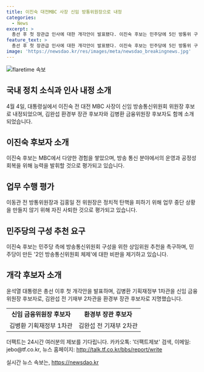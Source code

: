 ```yaml
---
title: 이진숙 대전MBC 사장 신임 방통위원장으로 내정
categories:
  - News
excerpt: >
  총선 후 첫 장관급 인사에 대한 개각안이 발표됐다. 이진숙 후보는 민주당에 5인 방통위 구성을 위해 위원 추천을 요청하면서 방송통신위원장 후보로 내정됐다. 또한, 윤석열 대통령은 김완섭 환경부 장관 후보자와 김병환 금융위원장 후보자를 지명했다. 이번 개각으로 총선 이후 첫 인사 조직이 이뤄졌으며, 더팩트는 계속해서 제보를 기다리고 있다.
feature_text: >
  총선 후 첫 장관급 인사에 대한 개각안이 발표됐다. 이진숙 후보는 민주당에 5인 방통위 구성을 위해 위원 추천을 요청하면서 방송통신위원장 후보로 내정됐다. 또한, 윤석열 대통령은 김완섭 환경부 장관 후보자와 김병환 금융위원장 후보자를 지명했다. 이번 개각으로 총선 이후 첫 인사 조직이 이뤄졌으며, 더팩트는 계속해서 제보를 기다리고 있다.
image: 'https://newsdao.kr/res/images/meta/newsdao_breakingnews.jpg'
---
```


<p><img src="https://newsdao.kr/res/images/meta/newsdao_breakingnews.jpg" alt="flaretime 속보" /></p>

<h2 data-ke-size="size26">국내 정치 소식과 인사 내정 소개</h2>

<p data-ke-size="size16">4월 4일, 대통령실에서 이진숙 전 대전 MBC 사장이 신임 방송통신위원회 위원장 후보로 내정되었으며, 김완섭 환경부 장관 후보자와 김병환 금융위원장 후보자도 함께 소개되었습니다.</p>

<h2 data-ke-size="size24">이진숙 후보자 소개</h2>

<p data-ke-size="size16">이진숙 후보는 MBC에서 다양한 경험을 쌓았으며, 방송 통신 분야에서의 운영과 공정성 회복을 위해 능력을 발휘할 것으로 평가되고 있습니다.</p>

<h2 data-ke-size="size24">업무 수행 평가</h2>

<p data-ke-size="size16">이동관 전 방통위원장과 김홍일 전 위원장은 정치적 탄핵을 피하기 위해 업무 중단 상황을 만들지 않기 위해 자진 사퇴한 것으로 평가되고 있습니다.</p>

<h2 data-ke-size="size24">민주당의 구성 추천 요구</h2>

<p data-ke-size="size16">이진숙 후보는 민주당 측에 방송통신위원회 구성을 위한 상임위원 추천을 촉구하며, 민주당이 만든 '2인 방송통신위원회 체제'에 대한 비판을 제기하고 있습니다.</p>

<h2 data-ke-size="size24">개각 후보자 소개</h2>

<p data-ke-size="size16">윤석열 대통령은 총선 이후 첫 개각안을 발표하며, 김병환 기획재정부 1차관을 신임 금융위원장 후보자로, 김완섭 전 기재부 2차관을 환경부 장관 후보자로 지명했습니다.</p>

<table>
  <tbody>
    <tr>
      <td style="text-align: center; height: 17px;"><b>신임 금융위원장 후보자</b></td>
      <td style="text-align: center; height: 17px;"><b>환경부 장관 후보자</b></td>
    </tr>
    <tr>
      <td style="text-align: center; height: 17px;">김병환 기획재정부 1차관</td>
      <td style="text-align: center; height: 17px;">김완섭 전 기재부 2차관</td>
    </tr>
  </tbody>
</table>

<p data-ke-size="size16">더팩트는 24시간 여러분의 제보를 기다립니다. 카카오톡: '더팩트제보' 검색, 이메일: jebo@tf.co.kr, 뉴스 홈페이지: <a href="http://talk.tf.co.kr/bbs/report/write">http://talk.tf.co.kr/bbs/report/write</a></p>
실시간 뉴스 속보는, <a href="https://newsdao.kr" rel="dofollow">https://newsdao.kr</a>


